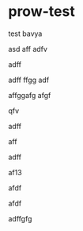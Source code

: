 # prow-test
test
bavya

asd
aff
adfv


adff

adff
ffgg
adf

affggafg
afgf

qfv

adff

aff

adff


af13


afdf

afdf


adffgfg
